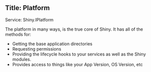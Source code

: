 ﻿Title: Platform
---

Service: Shiny.IPlatform

The platform in many ways, is the true core of Shiny.  It has all of the methods for:

* Getting the base application directories
* Requesting permissions
* Providing the lifecycle hooks to your services as well as the Shiny modules.
* Provides access to things like your App Version, OS Version, etc

